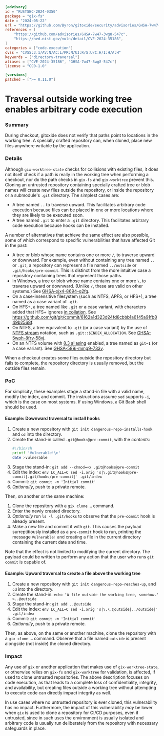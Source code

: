 ```toml
[advisory]
id = "RUSTSEC-2024-0350"
package = "gix-fs"
date = "2024-05-22"
url = "https://github.com/Byron/gitoxide/security/advisories/GHSA-7w47-3wg8-547c"
references = [
    "https://github.com/advisories/GHSA-7w47-3wg8-547c",
    "https://nvd.nist.gov/vuln/detail/CVE-2024-35186",
]
categories = ["code-execution"]
cvss = "CVSS:3.1/AV:N/AC:L/PR:N/UI:R/S:U/C:H/I:H/A:H"
keywords = ["directory-traversal"]
aliases = ["CVE-2024-35186", "GHSA-7w47-3wg8-547c"]
license = "CC0-1.0"

[versions]
patched = [">= 0.11.0"]
```

# Traversal outside working tree enables arbitrary code execution

### Summary

During checkout, gitoxide does not verify that paths point to locations in the working tree. A specially crafted repository can, when cloned, place new files anywhere writable by the application.

### Details

Although `gix-worktree-state` checks for collisions with existing files, it does not itself check if a path is really in the working tree when performing a checkout, nor do the path checks in `gix-fs` and `gix-worktree` prevent this. Cloning an untrusted repository containing specially crafted tree or blob names will create new files outside the repository, or inside the repository or a submodule's `.git` directory. The simplest cases are:

- A tree named `..` to traverse upward. This facilitates arbitrary code execution because files can be placed in one or more locations where they are likely to be executed soon.
- A tree named `.git` to enter a `.git` directory. This facilitates arbitrary code execution because hooks can be installed.

A number of alternatives that achieve the same effect are also possible, some of which correspond to specific vulnerabilities that have affected Git in the past:

- A tree or blob whose name contains one or more `/`, to traverse upward or downward. For example, even without containing any tree named `..` or `.git`, a repository can represent a file named `../outside` or `.git/hooks/pre-commit`. This is distinct from the more intuitive case a repository containing trees that represent those paths.
- In Windows, a tree or blob whose name contains one or more `\`, to traverse upward or downward. (Unlike `/`, these are valid on other systems.) See [GHSA-xjx4-8694-q2fq](https://github.com/git/git/security/advisories/GHSA-xjx4-8694-q2fq).
- On a case-insensitive filesystem (such as NTFS, APFS, or HFS+), a tree named as a case variant of `.git`.
- On HFS+, a tree named like `.git` or a case variant, with characters added that HFS+ ignores [in collation](https://developer.apple.com/library/archive/technotes/tn/tn1150.html#StringComparisonAlgorithm). See https://github.com/git/git/commit/6162a1d323d24fd8cbbb1a6145a91fb849b2568f.
- On NTFS, a tree equivalent to `.git` (or a case variant) by the use of [NTFS stream](https://learn.microsoft.com/en-us/openspecs/windows_protocols/ms-fscc/c54dec26-1551-4d3a-a0ea-4fa40f848eb3) notation, such as `.git::$INDEX_ALLOCATION`. See [GHSA-5wph-8frv-58vj](https://github.com/git/git/security/advisories/GHSA-5wph-8frv-58vj).
- On an NTFS volume with [8.3 aliasing](https://learn.microsoft.com/en-us/windows/win32/fileio/naming-a-file#short-vs-long-names) enabled, a tree named as `git~1` (or a case variant). See [GHSA-589j-mmg9-733v](https://github.com/git/git/security/advisories/GHSA-589j-mmg9-733v).

When a checkout creates some files outside the repository directory but fails to complete, the repository directory is usually removed, but the outside files remain.

### PoC

For simplicity, these examples stage a stand-in file with a valid name, modify the index, and commit. The instructions assume `sed` supports `-i`, which is the case on most systems. If using Windows, a Git Bash shell should be used.

#### Example: Downward traversal to install hooks

1. Create a new repository with `git init dangerous-repo-installs-hook` and `cd` into the directory.
2. Create the stand-in called `.git@hooks@pre-commit`, with the *contents*:
   ```sh
   #!/bin/sh
   printf 'Vulnerable!\n'
   date >vulnerable
   ```
3. Stage the stand-in: `git add --chmod=+x .git@hooks@pre-commit`
4. Edit the index: `env LC_ALL=C sed -i.orig 's|\.git@hooks@pre-commit|.git/hooks/pre-commit|' .git/index`
5. Commit: `git commit -m 'Initial commit'`
6. *Optionally*, push to a private remote.

Then, on another or the same machine:

1. Clone the repository with a `gix clone …` command.
2. Enter the newly created directory.
3. *Optionally* run `ls -l .git/hooks` to observe that the `pre-commit` hook is already present.
4. Make a new file and commit it with `git`. This causes the payload surreptitiously installed as a `pre-commit` hook to run, printing the message `Vulnerable!` and creating a file in the current directory containing the current date and time.

Note that the effect is not limited to modifying the current directory. The payload could be written to perform any action that the user who runs `git commit` is capable of.

#### Example: Upward traversal to create a file above the working tree

1. Create a new repository with `git init dangerous-repo-reaches-up`, and `cd` into the directory.
2. Create the stand-in: `echo 'A file outside the working tree, somehow.' >..@outside`
3. Stage the stand-in: `git add ..@outside`
4. Edit the index: `env LC_ALL=C sed -i.orig 's|\.\.@outside|../outside|' .git/index`
5. Commit: `git commit -m 'Initial commit'`
6. *Optionally*, push to a private remote.

Then, as above, on the same or another machine, clone the repository with a `gix clone …` command. Observe that a file named `outside` is present alongside (not inside) the cloned directory.

### Impact

Any use of `gix` or another application that makes use of `gix-worktree-state`, or otherwise relies on `gix-fs` and `gix-worktree` for validation, is affected, if used to clone untrusted repositories. The above description focuses on code execution, as that leads to a complete loss of confidentiality, integrity, and availability, but creating files outside a working tree without attempting to execute code can directly impact integrity as well.

In use cases where no untrusted repository is ever cloned, this vulnerability has no impact. Furthermore, the impact of this vulnerability *may* be lower when `gix` is used to clone a repository for CI/CD purposes, even if untrusted, since in such uses the environment is usually isolated and arbitrary code is usually run deliberately from the repository with necessary safeguards in place.
